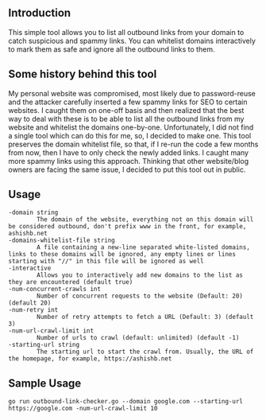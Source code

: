 ## Introduction

This simple tool allows you to list all outbound links from your domain to catch suspicious and spammy links. You can whitelist domains interactively to mark them as safe and ignore all the outbound links to them. 

## Some history behind this tool

My personal website was compromised, most likely due to password-reuse and the attacker carefully inserted a few spammy links for SEO to certain websites. I caught them on one-off basis and then realized that the best way to deal with these is to be able to list all the outbound links from my website and whitelist the domains one-by-one. Unfortunately, I did not find a single tool which can do this for me, so, I decided to make one. This tool preserves the domain whitelist file, so that, if I re-run the code a few months from now, then I have to only check the newly added links. I caught many more spammy links using this approach. Thinking that other website/blog owners are facing the same issue, I decided to put this tool out in public.

## Usage

```
-domain string
    	The domain of the website, everything not on this domain will be considered outbound, don't prefix www in the front, for example, ashishb.net
-domains-whitelist-file string
  	  	A file containing a new-line separated white-listed domains, links to these domains will be ignored, any empty lines or lines starting with "//" in this file will be ignored as well
-interactive
    	Allows you to interactively add new domains to the list as they are encountered (default true)
-num-concurrent-crawls int
    	Number of concurrent requests to the website (Default: 20) (default 20)
-num-retry int
    	Number of retry attempts to fetch a URL (Default: 3) (default 3)
-num-url-crawl-limit int
    	Number of urls to crawl (default: unlimited) (default -1)
-starting-url string
    	The starting url to start the crawl from. Usually, the URL of the homepage, for example, https://ashishb.net
```

## Sample Usage

`go run outbound-link-checker.go --domain google.com --starting-url https://google.com -num-url-crawl-limit 10`